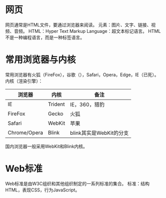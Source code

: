 # 网页
网页通常是HTML文件，要通过浏览器来阅读。
元素：图片、文字、链接、视频、音频。
HTML：Hyper Text Markup Language：超文本标记语言。
HTML不是一种编程语言，而是一种标签语言。

# 常用浏览器与内核
常用浏览器有火狐（FireFox），谷歌（），Safari，Opera，Edge，IE（已死）。
内核（渲染引擎）：

| 浏览器       | 内核    | 备注          |
| ------------ | ------- | ------------- |
| IE           | Trident | IE，360，猎豹 |
| FireFox      | Gecko   | 火狐          |
| Safari       | WebKit  | 苹果          |
| Chrome/Opera | Blink   | blink其实是WebKit的分支              |

国内浏览器一般采用WebKit和Blink内核。

# Web标准
Web标准是由W3C组织和其他组织制定的一系列标准的集合。
标准：结构HTML，表现CSS，行为JavaScript。